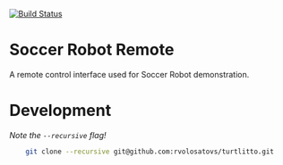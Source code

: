 [![Build Status](https://travis-ci.com/rvolosatovs/turtlitto.svg?token=Rr1zHeZEE84zs4P7sgSv&branch=master)](https://travis-ci.com/rvolosatovs/turtlitto)

# Soccer Robot Remote
A remote control interface used for Soccer Robot demonstration.

# Development
_Note the `--recursive` flag!_
```sh
    git clone --recursive git@github.com:rvolosatovs/turtlitto.git
```
